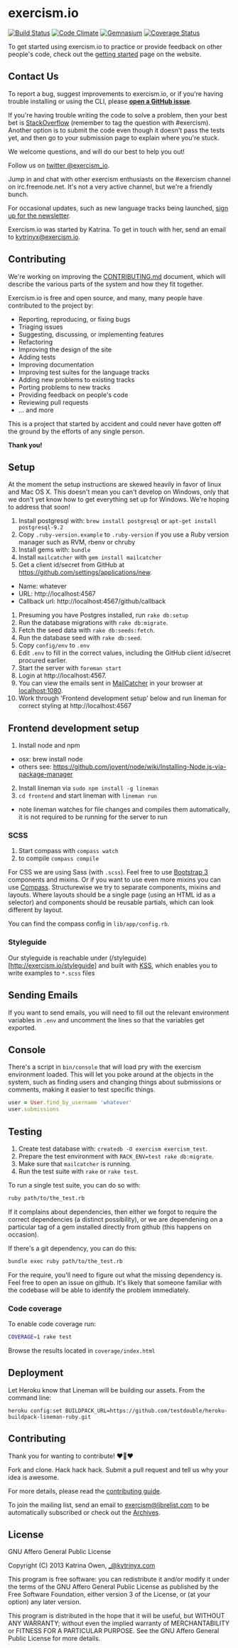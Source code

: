 # exercism.io
[![Build Status](https://travis-ci.org/exercism/exercism.io.png?branch=master)](https://travis-ci.org/exercism/exercism.io)
[![Code Climate](https://codeclimate.com/github/exercism/exercism.io.png)](https://codeclimate.com/github/exercism/exercism.io)
[![Gemnasium](https://gemnasium.com/exercism/exercism.io.png)](https://gemnasium.com/exercism/exercism.io)
[![Coverage Status](https://coveralls.io/repos/exercism/exercism.io/badge.png?branch=master)](https://coveralls.io/r/exercism/exercism.io?branch=master)

To get started using exercism.io to practice or provide feedback on other
people's code, check out the [getting
started](http://exercism.io/getting-started) page on the website.

## Contact Us

To report a bug, suggest improvements to exercism.io, or if you're having trouble
installing or using the CLI, please **[open a GitHub
issue](https://github.com/exercism/exercism.io/issues)**.

If you're having trouble writing the code to solve a problem, then your best
bet is [StackOverflow](http://stackoverflow.com/) (remember to tag the
question with #exercism). Another option is to submit the code even though it
doesn't pass the tests yet, and then go to your submission page to explain
where you're stuck.

We welcome questions, and will do our best to help you out!

Follow us on [twitter @exercism_io](https://twitter.com/exercism_io).

Jump in and chat with other exercism enthusiasts on the #exercism channel on irc.freenode.net.
It's not a very active channel, but we're a friendly bunch.

For occasional updates, such as new language tracks being launched,
[sign up for the newsletter](http://exercism.us9.list-manage.com/subscribe?u=c5ed2d182b80db686ffa4025a&id=cdcdca241e).

Exercism.io was started by Katrina. To get in touch with her, send an email to
[kytrinyx@exercism.io](mailto:kytrinyx@exercism.io).

## Contributing

We're working on improving the
[CONTRIBUTING.md](https://github.com/exercism/exercism.io/blob/master/CONTRIBUTING.md)
document, which will describe the various parts of the system and how they fit
together.

Exercism.io is free and open source, and many, many people have contributed to
the project by:

* Reporting, reproducing, or fixing bugs
* Triaging issues
* Suggesting, discussing, or implementing features
* Refactoring
* Improving the design of the site
* Adding tests
* Improving documentation
* Improving test suites for the language tracks
* Adding new problems to existing tracks
* Porting problems to new tracks
* Providing feedback on people's code
* Reviewing pull requests
* ... and more

This is a project that started by accident and could never have gotten off the
ground by the efforts of any single person.

**Thank you!**

## Setup

At the moment the setup instructions are skewed heavily in favor of linux and
Mac OS X. This doesn't mean you can't develop on Windows, only that we don't
yet know how to get everything set up for Windows. We're hoping to address
that soon!

1. Install postgresql with: `brew install postgresql` or `apt-get install postgresql-9.2`
1. Copy `.ruby-version.example` to `.ruby-version` if you use a Ruby version manager such as RVM, rbenv or chruby
1. Install gems with: `bundle`
1. Install `mailcatcher` with `gem install mailcatcher`
1. Get a client id/secret from GitHub at https://github.com/settings/applications/new.
  * Name: whatever
  * URL: http://localhost:4567
  * Callback url: http://localhost:4567/github/callback
1. Presuming you have Postgres installed, run `rake db:setup`
1. Run the database migrations with `rake db:migrate`.
1. Fetch the seed data with `rake db:seeds:fetch`.
1. Run the database seed with `rake db:seed`.
1. Copy `config/env` to `.env`
1. Edit `.env` to fill in the correct values, including the GitHub client id/secret procured earlier.
1. Start the server with `foreman start`
1. Login at http://localhost:4567.
1. You can view the emails sent in [MailCatcher](http://mailcatcher.me/) in your browser at [localhost:1080](http://localhost:1080).
1. Work through 'Frontend development setup' below and run lineman for correct styling at http://localhost:4567

## Frontend development setup
1. Install node and npm
  * osx: brew install node
  * others see: https://github.com/joyent/node/wiki/Installing-Node.js-via-package-manager
2. Install lineman via `sudo npm install -g lineman`
3. `cd frontend` and start lineman with `lineman run`
  * note lineman watches for file changes and compiles them automatically, it is not required to be running for the server to run

### SCSS
1. Start compass with `compass watch`
2. to compile `compass compile`

For CSS we are using Sass (with `.scss`). Feel free to use [Bootstrap 3](http://getbootstrap.com/) components and mixins. Or if you want to use even more mixins you can use [Compass](http://compass-style.org/reference/compass/). Structurewise we try to separate components, mixins and layouts. Where layouts should be a single page (using an HTML id as a selector) and components should be reusable partials, which can look different by layout.

You can find the compass config in `lib/app/config.rb`.

### Styleguide

Our styleguide is reachable under (/styleguide)[http://exercism.io/styleguide] and built with [KSS](https://github.com/kneath/kss), which enables you to write examples to `*.scss` files

## Sending Emails

If you want to send emails, you will need to fill out the relevant environment variables in `.env` and uncomment the lines so that the variables get exported.

## Console

There's a script in `bin/console` that will load pry with the exercism environment loaded.
This will let you poke around at the objects in the system, such as finding users and changing
things about submissions or comments, making it easier to test specific things.

```ruby
user = User.find_by_username 'whatever'
user.submissions
```

## Testing

1. Create test database with: `createdb -O exercism exercism_test`.
2. Prepare the test environment with `RACK_ENV=test rake db:migrate`.
3. Make sure that `mailcatcher` is running.
4. Run the test suite with `rake` or `rake test`.

To run a single test suite, you can do so with:

```bash
ruby path/to/the_test.rb
```

If it complains about dependencies, then either we forgot to require the correct dependencies (a distinct possibility), or we are dependening on a particular tag of a gem installed directly from github (this happens on occasion).

If there's a git dependency, you can do this:

```bash
bundle exec ruby path/to/the_test.rb
```

For the require, you'll need to figure out what the missing dependency is. Feel free to open an issue on github. It's likely that someone familiar with the codebase will be able to identify the problem immediately.

### Code coverage

To enable code coverage run:

```bash
COVERAGE=1 rake test
```

Browse the results located in `coverage/index.html`

## Deployment

Let Heroku know that Lineman will be building our assets. From the command line:
```
heroku config:set BUILDPACK_URL=https://github.com/testdouble/heroku-buildpack-lineman-ruby.git
```

## Contributing

Thank you for wanting to contribute! :heart::sparkling_heart::heart:

Fork and clone. Hack hack hack.
Submit a pull request and tell us why your idea is awesome.

For more details, please read the [contributing guide](https://github.com/exercism/exercism.io/blob/master/CONTRIBUTING.md).

To join the mailing list, send an email to exercism@librelist.com to be automatically subscribed or check out the [Archives](http://librelist.com/browser/exercism/).

## License

GNU Affero General Public License

Copyright (C) 2013 Katrina Owen, _@kytrinyx.com

This program is free software: you can redistribute it and/or modify
it under the terms of the GNU Affero General Public License as published by
the Free Software Foundation, either version 3 of the License, or
(at your option) any later version.

This program is distributed in the hope that it will be useful,
but WITHOUT ANY WARRANTY; without even the implied warranty of
MERCHANTABILITY or FITNESS FOR A PARTICULAR PURPOSE.  See the
GNU Affero General Public License for more details.

